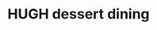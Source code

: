 ---
title: "HUGH dessert dining"
description: "HUGH dessert dining"
layout: shop
keywords:
  - 美食競賽
  - 台灣美食
  - 美食精選
datePublished: "2025-06-30"
dateModified: "2025-07-02"
city: "台北市"
district: "大同區"
address: "台北市大同區重慶北路三段136巷56號"
phone: "0225980223"
geo: "25.06757686716401, 121.51219610221672"
google_map: "https://maps.app.goo.gl/JpgyqtcGfw669PY4A"
footinder: "https://footinder.com.tw/%e5%8f%b0%e5%8c%97%e5%b8%82%e5%a4%a7%e5%90%8c%e5%8d%80/130784/"
official: "https://hughdessert.com/dining"
award:
  - name: "500盤"
    year: "2024"
    entries:
      - dishes:
          - "新鮮山藥、薑味壽喜燒醬汁、胡麻油冰淇淋"

---
